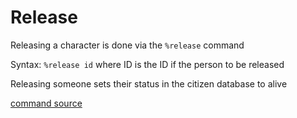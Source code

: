 # Release

Releasing a character is done via the `%release` command

Syntax: `%release id` where ID is the ID if the person to be released

Releasing someone sets their status in the citizen database to alive

[command source](https://github.com/Project-Iktoslavistan/iktobot/blob/master/release.js)
